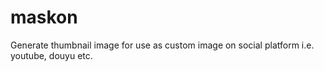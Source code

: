 # maskon
Generate thumbnail image for use as custom image on social platform i.e. youtube, douyu etc.

